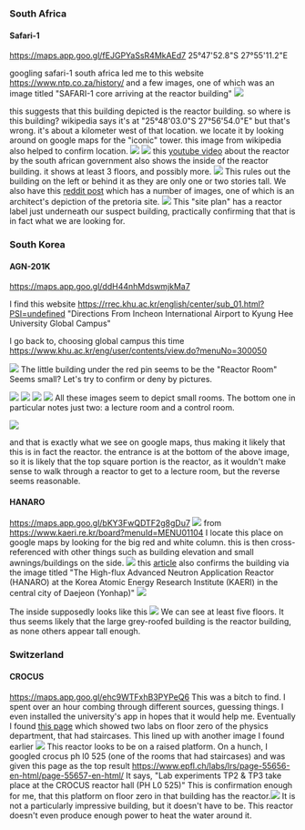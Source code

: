 ### South Africa 

#### Safari-1
https://maps.app.goo.gl/fEJGPYaSsR4MkAEd7
25°47'52.8"S 27°55'11.2"E

googling safari-1 south africa led me to this website https://www.ntp.co.za/history/ and a few images, one of which was an image titled "SAFARI-1 core arriving at the reactor building"
![](images/Pelindaba-SAFARI-1-reactor-core-arrives-truck-outside-SAFARI-1.jpg)

this suggests that this building depicted is the reactor building.
so where is this building?
wikipedia says it's at "25°48'03.0"S 27°56'54.0"E" but that's wrong.
it's about a kilometer west of that location. we locate it by looking around on google maps for the "iconic" tower. this image from wikipedia also helped to confirm location.
![](images/1280px-Pelindaba-geboue.jpg)
![](images/20241015203855.png)
this [youtube video](https://youtu.be/iGeXeC3DeOk) about the reactor by the south african government also shows the inside of the reactor building. it shows at least 3 floors, and possibly more.
![](images/view-from-admin-building-to-SAFARI-60s-or-70s-17276-1.jpg)
This rules out the building on the left or behind it as they are only one or two stories tall. 
We also have this [reddit post](https://www.reddit.com/r/brutalism/comments/s64l3q/safari1_nuclear_reactor_building_1965_pelindaba/) which has a number of images, one of which is an architect's depiction of the pretoria site.
![](images/site-plan-for-pelindaba-May-1969-artefacts-1.jpg)
This "site plan" has a reactor label just underneath our suspect building, practically confirming that that is in fact what we are looking for.

### South Korea

#### AGN-201K
https://maps.app.goo.gl/ddH44nhMdswmjkMa7

I find this website https://rrec.khu.ac.kr/english/center/sub_01.html?PSI=undefined
"Directions From Incheon International Airport to Kyung Hee University Global Campus"

I go back to, choosing global campus this time https://www.khu.ac.kr/eng/user/contents/view.do?menuNo=300050

![](images/20241015205706.png)
The little building under the red pin seems to be the "Reactor Room"
Seems small? Let's try to confirm or deny by pictures.

![](images/need_img.jpg)
![](images/agn201k.jpg)
![](images/history_img.jpg)
![](images/img_admin.jpg)
All these images seem to depict small rooms. The bottom one in particular notes just two: a lecture room and a control room.

![](images/20241015211847.png)

and that is exactly what we see on google maps, thus making it likely that this is in fact the reactor. the entrance is at the bottom of the above image, so it is likely that the top square portion is the reactor, as it wouldn't make sense to walk through a reactor to get to a lecture room, but the reverse seems reasonable.

#### HANARO
https://maps.app.goo.gl/bKY3FwQDTF2g8gDu7
![](images/20241015213805.png)
from https://www.kaeri.re.kr/board?menuId=MENU01104
I locate this place on google maps by looking for the big red and white column. this is then cross-referenced with other things such as building elevation and small awnings/buildings on the side.
![](images/20241015213706.png)
this [article](https://en.yna.co.kr/view/AEN20181114009700320) also confirms the building via the image titled "The High-flux Advanced Neutron Application Reactor (HANARO) at the Korea Atomic Energy Research Institute (KAERI) in the central city of Daejeon (Yonhap)"
![](images/AEN20181114009700320_01_i_P4.jpg)

The inside supposedly looks like this
![](images/sub02_0501_img02_1.jpg)
We can see at least five floors.
It thus seems likely that the large grey-roofed building is the reactor building, as none others appear tall enough.

### Switzerland

#### CROCUS
https://maps.app.goo.gl/ehc9WTFxhB3PYPeQ6
This was a bitch to find.
I spent over an hour combing through different sources, guessing things. I even installed the university's app in hopes that it would help me.
Eventually I found [this page](https://www.epfl.ch/labs/lrs/facilities/) which showed two labs on floor zero of the physics department, that had staircases.
This lined up with another image I found earlier
![](images/IMG_3011_DxO-1536x864.jpg)
This reactor looks to be on a raised platform.
On a hunch, I googled crocus ph l0 525 (one of the rooms that had staircases) and was given this page as the top result https://www.epfl.ch/labs/lrs/page-55656-en-html/page-55657-en-html/
It says, "Lab experiments TP2 & TP3 take place at the CROCUS reactor hall (PH L0 525)"
This is confirmation enough for me, that this platform on floor zero in that building has the reactor.![](images/20241015224140.png)
It is not a particularly impressive building, but it doesn't have to be. This reactor doesn't even produce enough power to heat the water around it.